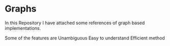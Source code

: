 # Graphs

In this Repository I have attached some references of graph based implementations.

Some of the features are 
 Unambiguous
 Easy to understand
 Efficient method
